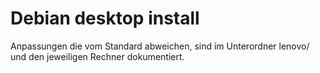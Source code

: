 # Debian desktop install

Anpassungen die vom Standard abweichen, sind im Unterordner lenovo/ und den jeweiligen Rechner dokumentiert.
